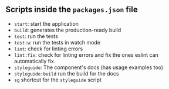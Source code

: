 ## Scripts inside the `packages.json` file

* `start`: start the application
* `build`: generates the production-ready build
* `test`: run the tests
* `test:w`: run the tests in watch mode
* `lint`: check for linting errors
* `lint:fix`: check for linting errors and fix the ones eslint can automatically fix
* `styleguide`: The component's docs (has usage examples too)
* `styleguide:build` run the build for the docs
* `sg` shortcut for the `styleguide` script

